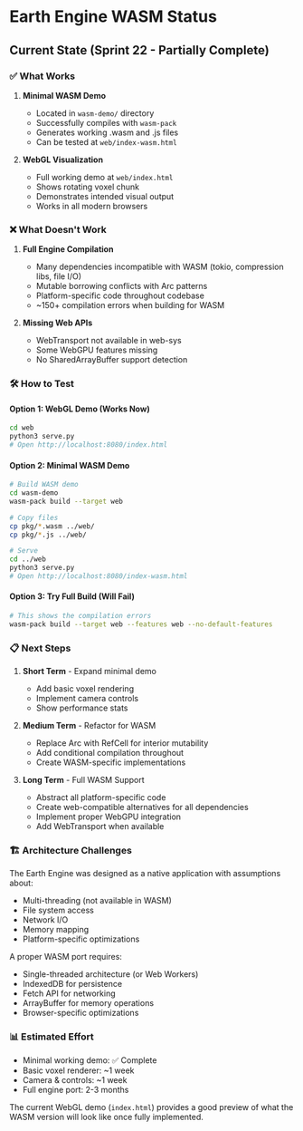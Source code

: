 # Earth Engine WASM Status

## Current State (Sprint 22 - Partially Complete)

### ✅ What Works

1. **Minimal WASM Demo**
   - Located in `wasm-demo/` directory
   - Successfully compiles with `wasm-pack`
   - Generates working .wasm and .js files
   - Can be tested at `web/index-wasm.html`

2. **WebGL Visualization**
   - Full working demo at `web/index.html`
   - Shows rotating voxel chunk
   - Demonstrates intended visual output
   - Works in all modern browsers

### ❌ What Doesn't Work

1. **Full Engine Compilation**
   - Many dependencies incompatible with WASM (tokio, compression libs, file I/O)
   - Mutable borrowing conflicts with Arc<T> patterns
   - Platform-specific code throughout codebase
   - ~150+ compilation errors when building for WASM

2. **Missing Web APIs**
   - WebTransport not available in web-sys
   - Some WebGPU features missing
   - No SharedArrayBuffer support detection

### 🛠️ How to Test

#### Option 1: WebGL Demo (Works Now)
```bash
cd web
python3 serve.py
# Open http://localhost:8080/index.html
```

#### Option 2: Minimal WASM Demo
```bash
# Build WASM demo
cd wasm-demo
wasm-pack build --target web

# Copy files
cp pkg/*.wasm ../web/
cp pkg/*.js ../web/

# Serve
cd ../web
python3 serve.py
# Open http://localhost:8080/index-wasm.html
```

#### Option 3: Try Full Build (Will Fail)
```bash
# This shows the compilation errors
wasm-pack build --target web --features web --no-default-features
```

### 📋 Next Steps

1. **Short Term** - Expand minimal demo
   - Add basic voxel rendering
   - Implement camera controls
   - Show performance stats

2. **Medium Term** - Refactor for WASM
   - Replace Arc<T> with RefCell<T> for interior mutability
   - Add conditional compilation throughout
   - Create WASM-specific implementations

3. **Long Term** - Full WASM Support
   - Abstract all platform-specific code
   - Create web-compatible alternatives for all dependencies
   - Implement proper WebGPU integration
   - Add WebTransport when available

### 🏗️ Architecture Challenges

The Earth Engine was designed as a native application with assumptions about:
- Multi-threading (not available in WASM)
- File system access
- Network I/O
- Memory mapping
- Platform-specific optimizations

A proper WASM port requires:
- Single-threaded architecture (or Web Workers)
- IndexedDB for persistence
- Fetch API for networking
- ArrayBuffer for memory operations
- Browser-specific optimizations

### 📊 Estimated Effort

- Minimal working demo: ✅ Complete
- Basic voxel renderer: ~1 week
- Camera & controls: ~1 week  
- Full engine port: 2-3 months

The current WebGL demo (`index.html`) provides a good preview of what the WASM version will look like once fully implemented.